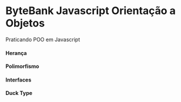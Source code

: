 # ByteBank Javascript Orientação a Objetos
Praticando POO em Javascript

#### Herança
#### Polimorfismo
#### Interfaces
#### Duck Type
